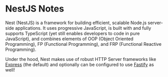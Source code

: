 # NestJS Notes

Nest (NestJS) is a framework for building efficient, scalable Node.js server-side applications. It uses progressive JavaScript, is built with and fully supports TypeScript (yet still enables developers to code in pure JavaScript), and combines elements of OOP (Object Oriented Programming), FP (Functional Programming), and FRP (Functional Reactive Programming).

Under the hood, Nest makes use of robust HTTP Server frameworks like [Express](https://expressjs.com/) (the default) and optionally can be configured to use [Fastify](https://fastify.io/) as well!
